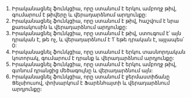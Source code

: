 1) Իրականացնել ֆունկցիա, որը ստանում է երկու ամբողջ թիվ, գումարում է թիվերը և վերադարձնում արդյունքը:
2) Իրականացնել ֆունկցիա, որը ստանում է թիվ, հաշվում է նրա քառակուսին և վերադարձնում արդյունքը:
3) Իրականացնել ֆունկցիա, որը ստանում է թիվ, ստուգում է՝ այն դրական է, թե ոչ, և վերադարձնում է 1՝ եթե դրական է, այլապես՝ 0:
4) Իրականացնել ֆունկցիա, որը ստանում է երկու տասնորդական կոտորակ, գումարում է դրանք և վերադարձնում արդյունքը:
5) Իրականացնել ֆունկցիա, որը ստանում է երկու ամբողջ թիվ, գտնում դրանցից մեծագույնը և վերադարձնում այն:
6) Իրականացնել ֆունկցիա, որը ստանում է ջերմաստիճանը Ցելսիուսով, փոխարկում է Ֆարենհայտի և վերադարձնում արդյունքը:

